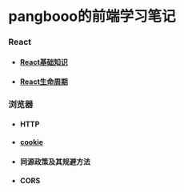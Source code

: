# pangbooo的前端学习笔记

### React
* #### [React基础知识](https://github.com/pangbooo/note/blob/master/React/React基础知识.md)
* #### [React生命周期](https://github.com/pangbooo/note/blob/master/React/React生命周期.md)

### 浏览器
* #### HTTP
* #### [cookie](https://wangdoc.com/javascript/bom/cookie.html)
* #### 同源政策及其规避方法
* #### CORS
